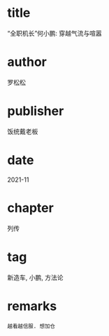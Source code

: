 # title
“全职机长”何小鹏: 穿越气流与喧嚣

# author
罗松松

# publisher
饭统戴老板

# date
2021-11

# chapter
列传

# tag
新造车, 小鹏, 方法论

# remarks
`越看越信服. 想加仓`

